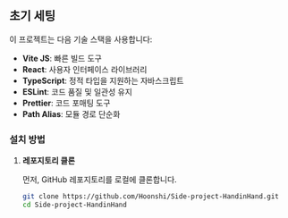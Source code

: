 ## 초기 세팅

이 프로젝트는 다음 기술 스택을 사용합니다:

- **Vite JS**: 빠른 빌드 도구
- **React**: 사용자 인터페이스 라이브러리
- **TypeScript**: 정적 타입을 지원하는 자바스크립트
- **ESLint**: 코드 품질 및 일관성 유지
- **Prettier**: 코드 포매팅 도구
- **Path Alias**: 모듈 경로 단순화

### 설치 방법

1. **레포지토리 클론**

   먼저, GitHub 레포지토리를 로컬에 클론합니다.

   ```bash
   git clone https://github.com/Hoonshi/Side-project-HandinHand.git
   cd Side-project-HandinHand
   ```
